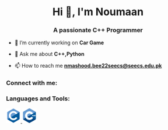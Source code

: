 <h1 align="center">Hi 👋, I'm Noumaan</h1>
<h3 align="center">A passionate C++ Programmer</h3>

- 🔭 I’m currently working on **Car Game**

- 💬 Ask me about **C++,Python**

- 📫 How to reach me **nmashood.bee22seecs@seecs.edu.pk**

<h3 align="left">Connect with me:</h3>
<p align="left">
</p>

<h3 align="left">Languages and Tools:</h3>
<p align="left"> <a href="https://www.cprogramming.com/" target="_blank" rel="noreferrer"> <img src="https://raw.githubusercontent.com/devicons/devicon/master/icons/c/c-original.svg" alt="c" width="40" height="40"/> </a> <a href="https://www.w3schools.com/cpp/" target="_blank" rel="noreferrer"> <img src="https://raw.githubusercontent.com/devicons/devicon/master/icons/cplusplus/cplusplus-original.svg" alt="cplusplus" width="40" height="40"/> </a> </p>
